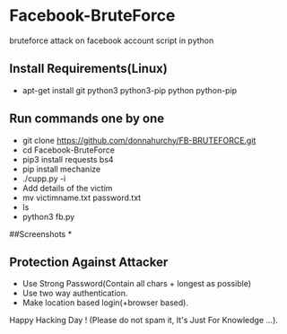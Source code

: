 # Facebook-BruteForce
bruteforce attack on facebook account script in python

## Install Requirements(Linux)
* apt-get install git python3 python3-pip python python-pip

## Run commands one by one
* git clone https://github.com/donnahurchy/FB-BRUTEFORCE.git
* cd Facebook-BruteForce
* pip3 install requests bs4
* pip install mechanize
* ./cupp.py -i
* Add details of the victim
* mv victimname.txt password.txt
* ls
* python3 fb.py 

##Screenshots
* 




## Protection Against Attacker
* Use Strong Password(Contain all chars + longest as possible)
* Use two way authentication.
* Make location based login(+browser based).





Happy Hacking Day ! (Please do not spam it, It's Just For Knowledge ...).
~~~
